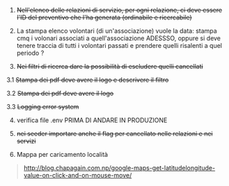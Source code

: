 

1. ~~Nell'elenco delle relazioni di servizio, per ogni relazione, ci deve essere l'ID del preventivo che l'ha generata (ordinabile e ricercabile)~~ 


2. La stampa elenco volontari (di un'associazione) vuole la data: stampa cmq i volonari associati a quell'associazione ADESSSO, oppure si deve tenere traccia di tutti i volontari passati e prendere quelli risalenti a quel periodo ?


3. ~~Nei filtri di ricerca dare la possibilità di escludere quelli cancellati~~


3.1 ~~Stampa dei pdf deve avere il logo e descrivere il filtro~~

3.2 ~~Stampa dei pdf deve avere il logo~~


3.3 ~~Logging error system~~


4. verifica file .env PRIMA DI ANDARE IN PRODUZIONE


5. ~~nei seeder importare anche il flag per cancellato nelle relazioni e nei servizi~~


6. Mappa per caricamento località 

> http://blog.chapagain.com.np/google-maps-get-latitudelongitude-value-on-click-and-on-mouse-move/


